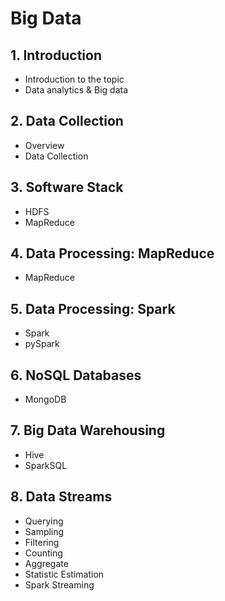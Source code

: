 # Big Data

## 1. Introduction

- Introduction to the topic
- Data analytics & Big data

## 2. Data Collection

- Overview
- Data Collection

## 3. Software Stack

- HDFS
- MapReduce

## 4. Data Processing: MapReduce

- MapReduce

## 5. Data Processing: Spark

- Spark
- pySpark

## 6. NoSQL Databases

- MongoDB

## 7. Big Data Warehousing

- Hive
- SparkSQL

## 8. Data Streams

- Querying
- Sampling
- Filtering
- Counting
- Aggregate
- Statistic Estimation
- Spark Streaming
